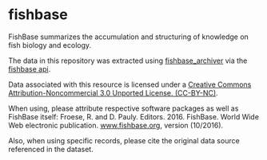 # fishbase
FishBase summarizes the accumulation and structuring of knowledge on fish biology and ecology.

The data in this repository was extracted using [fishbase_archiver](https://github.com/jhpoelen/fishbase_archiver) via the [fishbase api](https://github.com/ropensci/fishbaseapi).

Data associated with this resource is licensed under a [Creative Commons Attribution-Noncommercial 3.0 Unported License. (CC-BY-NC)](http://creativecommons.org/licenses/by-nc/3.0/).

When using, please attribute respective software packages as well as FishBase itself:
Froese, R. and D. Pauly. Editors. 2016. FishBase. World Wide Web electronic publication. www.fishbase.org, version (10/2016).

Also, when using specific records, please cite the original data source referenced in the dataset. 
